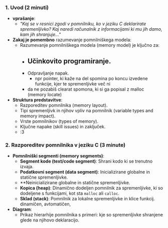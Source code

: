### **1. Uvod (2 minuti)**

- **vprašanje**:
    - _"Kaj se v resnici zgodi v pomnilniku, ko v jeziku C deklarirate spremenljivko? Kaj naredi računalnik z informacijami ki mu jih damo, kam jih shranjuje..."_
- **Zakaj je pomembno** razumevanje pomnilniškega modela:
    - Razumevanje pomnilniškega modela (memory model) je ključno za:
        - Učinkovito programiranje.
	        - 
        - Odpravljanje napak.
	        - npr pointer, ki kaže na del spomina po koncu izvedene funkcije, kjer te spremenljivke več ni
        - da ne pozabiš clearat spomona, ki si ga popisal z malloc (memory locate)
- **Struktura predstavitve**:
    - Razporeditev pomnilnika (memory layout).
    - Tipi spremenljivk in njihov vpliv na pomnilnik (variable types and memory impact).
    - Vrste pomnilnikov (types of memory).
    - Ključne napake (skill issues) in zaključek.
    - :3
### **2. Razporeditev pomnilnika v jeziku C (3 minute)**

- **Pomnilniški segmenti (memory segments)**:
    - **Segment kode (text/code segment)**: Shrani kodo ki se trenutno izvaja.
    - **Podatkovni segment (data segment)**: Inicializirane globalne in statične spremenljivke.
    - **Neinicializirane globalne in statične spremenljivke.
    - **Kopica (heap)**: Dinamično dodeljen pomnilnik za spremenljivke, ki so dodeljene s funkcijami, kot sta `malloc` ali `calloc`.
    - **Sklad (stack)**: Pomnilnik za lokalne spremenljivke in klice funkcij. dinamičen, avtomatičen, 
- **Diagram**:
    - Prikaz hierarhije pomnilnika s primeri: kje so spremenljivke shranjene glede na njihovo deklaracijo.